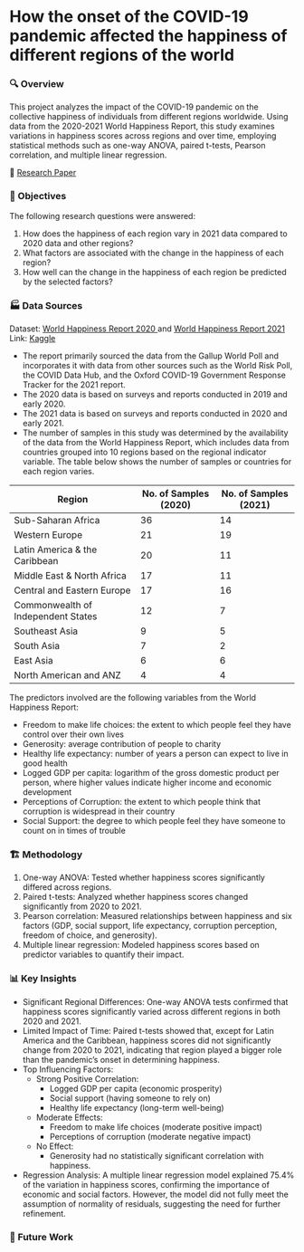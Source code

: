 # How the onset of the COVID-19 pandemic affected the happiness of different regions of the world

### 🔍 Overview

This project analyzes the impact of the COVID-19 pandemic on the collective happiness of individuals from different regions worldwide. Using data from the 2020-2021 World Happiness Report, this study examines variations in happiness scores across regions and over time, employing statistical methods such as one-way ANOVA, paired t-tests, Pearson correlation, and multiple linear regression.

🔗 [Research Paper](https://github.com/MaryNathalie/How-the-onset-of-the-COVID-19-pandemic-affected-the-happiness-of-different-regions-of-the-world/blob/main/documents/written_report.pdf)

### 🎯 Objectives

The following research questions were answered:
1. How does the happiness of each region vary in 2021 data compared to 2020 data and other regions?
2. What factors are associated with the change in the happiness of each region?
3. How well can the change in the happiness of each region be predicted by the selected factors?

### 🏭 Data Sources

Dataset: [World Happiness Report 2020 ](https://worldhappiness.report/ed/2020/)and [World Happiness Report 2021](https://worldhappiness.report/ed/2021/)  
Link: [Kaggle](https://www.kaggle.com/datasets/ajaypalsinghlo/world-happiness-report-2021)
- The report primarily sourced the data from the Gallup World Poll and incorporates it with data from other sources such as the World Risk Poll, the COVID Data Hub, and the Oxford COVID-19 Government Response Tracker for the 2021 report.
- The 2020 data is based on surveys and reports conducted in 2019 and early 2020.
- The 2021 data is based on surveys and reports conducted in 2020 and early 2021.
- The number of samples in this study was determined by the availability of the data from the World Happiness Report, which includes data from countries grouped into 10 regions based on the regional indicator variable. The table below shows the number of samples or countries for each region varies.

<div align="center">

| Region                                 | No. of Samples (2020) | No. of Samples (2021) |
|----------------------------------------|----------------------|----------------------|
| Sub-Saharan Africa                     | 36                   | 14                   |
| Western Europe                         | 21                   | 19                   |
| Latin America & the Caribbean          | 20                   | 11                   |
| Middle East & North Africa             | 17                   | 11                   |
| Central and Eastern Europe             | 17                   | 16                   |
| Commonwealth of Independent States     | 12                   | 7                    |
| Southeast Asia                         | 9                    | 5                    |
| South Asia                             | 7                    | 2                    |
| East Asia                              | 6                    | 6                    |
| North American and ANZ                 | 4                    | 4                    |

</div>

The predictors involved are the following variables from the World Happiness Report:
- Freedom to make life choices: the extent to which people feel they have control over their own lives
- Generosity: average contribution of people to charity
- Healthy life expectancy: number of years a person can expect to live in good health
- Logged GDP per capita: logarithm of the gross domestic product per person, where higher values indicate higher income and economic development
- Perceptions of Corruption: the extent to which people think that corruption is widespread in their country
- Social Support: the degree to which people feel they have someone to count on in times of trouble

### 🏗 Methodology
1. One-way ANOVA: Tested whether happiness scores significantly differed across regions.
2. Paired t-tests: Analyzed whether happiness scores changed significantly from 2020 to 2021.
3. Pearson correlation: Measured relationships between happiness and six factors (GDP, social support, life expectancy, corruption perception, freedom of choice, and generosity).
4. Multiple linear regression: Modeled happiness scores based on predictor variables to quantify their impact.

### 📊 Key Insights
- Significant Regional Differences: One-way ANOVA tests confirmed that happiness scores significantly varied across different regions in both 2020 and 2021.
- Limited Impact of Time: Paired t-tests showed that, except for Latin America and the Caribbean, happiness scores did not significantly change from 2020 to 2021, indicating that region played a bigger role than the pandemic’s onset in determining happiness.
- Top Influencing Factors:
  - Strong Positive Correlation:
    - Logged GDP per capita (economic prosperity)
    - Social support (having someone to rely on)
    - Healthy life expectancy (long-term well-being)
  - Moderate Effects:
    - Freedom to make life choices (moderate positive impact)
    - Perceptions of corruption (moderate negative impact)
  - No Effect:
    - Generosity had no statistically significant correlation with happiness.
- Regression Analysis: A multiple linear regression model explained 75.4% of the variation in happiness scores, confirming the importance of economic and social factors. However, the model did not fully meet the assumption of normality of residuals, suggesting the need for further refinement.

### 📜 Future Work
